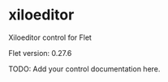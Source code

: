 # xiloeditor
Xiloeditor control for Flet

Flet version: 0.27.6

TODO: Add your control documentation here.